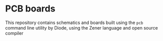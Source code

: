 # PCB boards

This repository contains schematics and boards built using the `pcb` command line utility by Diode, using the Zener language and open source compiler


